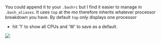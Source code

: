 You could append it to your ```.bashrc``` but I find it easier to manage in
```.bash_aliases```. It uses ```top``` at the mo therefore inherits whatever
processor breakdown you have. By default ```top``` only displays one processor
- hit '1' to show all CPUs and 'W' to save as a default.

![](cpu.gif)
